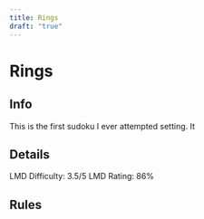 ```yaml
---
title: Rings
draft: "true"
---
```

# Rings
## Info
This is the first sudoku I ever attempted setting. It 



## Details
LMD Difficulty: 3.5/5
LMD Rating: 86%


## Rules





